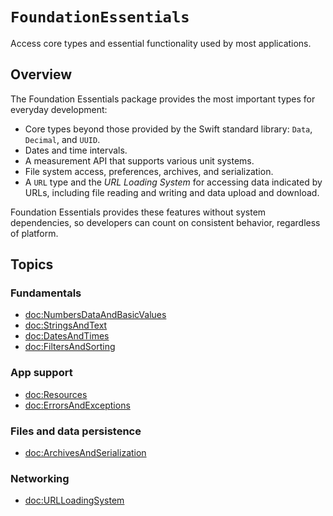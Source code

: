 # ``FoundationEssentials``

Access core types and essential functionality used by most applications.

## Overview

The Foundation Essentials package provides the most important types for everyday development:

* Core types beyond those provided by the Swift standard library: ``Data``, ``Decimal``, and ``UUID``.
* Dates and time intervals.
* A measurement API that supports various unit systems.
* File system access, preferences, archives, and serialization.
* A ``URL`` type and the _URL Loading System_ for accessing data indicated by URLs, including file reading and writing and data upload and download.

Foundation Essentials provides these features without system dependencies, so developers can count on consistent behavior, regardless of platform.

## Topics

### Fundamentals

- <doc:NumbersDataAndBasicValues>
- <doc:StringsAndText>
- <doc:DatesAndTimes>
- <doc:FiltersAndSorting>

### App support

- <doc:Resources>
- <doc:ErrorsAndExceptions>

### Files and data persistence

- <doc:ArchivesAndSerialization>

### Networking

- <doc:URLLoadingSystem>

